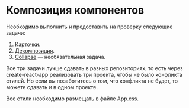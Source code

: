 Композиция компонентов
===

Необходимо выполнить и предоставить на проверку следующие задачи:

1. [Карточки](cards).
1. [Декомпозиция](decomposition).
1. [Collapse](collapse) — необязательная задача.

Все три задачи лучше сдавать в разных репозиториях, то есть через create-react-app реализовать три проекта, чтобы не было конфликта стилей. Но если вы позаботитесь о том, что конфликта не будет, то можете сдавать и в одном проекте.

Все стили необходимо размещать в файле App.css.